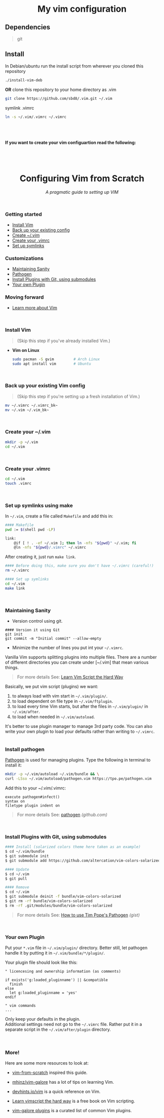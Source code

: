 <h1 align='center'>My vim configuration</h1>

## Dependencies
>    git

## Install
In Debian/ubuntu run the install script from wherever you cloned this repository
```bash
./install-vim-deb
```

__OR__
clone this repository to your home directory as .vim
```bash
git clone https://github.com/sbd8/.vim.git ~/.vim
```
symlink .vimrc
```bash
ln -s ~/.vim/.vimrc ~/.vimrc
```
<br />
<br />

#### If you want to create your vim configuartion read the following:

<br />
<br />
<h1 align='center'>Configuring Vim from Scratch</h1>

<p align='center'>
<em>A pragmatic guide to setting up VIM</em>
</p>
<br />

### Getting started

- [Install Vim](#install)
- [Back up your existing config](#backup)
- [Create ~/.vim](#vimpath)
- [Create your .vimrc](#vimrc)
- [Set up symlinks](#symlinks)

### Customizations

- [Maintaining Sanity](#sanity)
- [Pathogen](#pathogen)
- [Install Plugins with Git, using submodules](#git)
- [Your own Plugin](#own)

### Moving forward

- [Learn more about Vim](#more)
<br />

### Install Vim <a id='install'></a>

> (Skip this step if you've already installed Vim.)

- **Vim on Linux** 

  ```bash
  sudo pacman -S gvim         # Arch Linux
  sudo apt install vim        # Ubuntu
  ```
<br />

### Back up your existing Vim config <a id='backup'></a>

> (Skip this step if you're setting up a fresh installation of Vim.)

```bash
mv ~/.vimrc ~/.vimrc_bk~
mv ~/.vim ~/.vim_bk~
```
<br />

### Create your ~/.vim <a id='vimpath'></a>

```sh
mkdir -p ~/.vim
cd ~/.vim
```
<br />

### Create your .vimrc <a id='vimrc'></a>

```bash
cd ~/.vim
touch .vimrc
```
<br />

### Set up symlinks using make <a id='symlinks'></a>

In `~/.vim`, create a file called `Makefile` and add this in:

```bash
#### Makefile
pwd := $(shell pwd -LP)

link:
	@if [ ! . -ef ~/.vim ]; then ln -nfs "${pwd}" ~/.vim; fi
	@ln -nfs "${pwd}/.vimrc" ~/.vimrc
```

After creating it, just run `make link`. 

```bash
#### Before doing this, make sure you don't have ~/.vimrc (careful!)
rm ~/.vimrc

#### Set up symlinks
cd ~/.vim
make link
```
<br />

### Maintaining Sanity <a id='sanity'></a>

* Version control using git.

```
#### Version it using Git
git init
git commit -m "Initial commit" --allow-empty
```

* Minimize the number of lines you put int your `~/.vimrc`. <br>

Vanilla Vim supports splitting plugins into multiple files.
There are a number of different directories you can create under [~/.vim] that mean various things.
> For more details See: [Learn Vim Script the Hard Way](http://learnvimscriptthehardway.stevelosh.com/chapters/42.html)

Basically, we put vim script (plugins) we want:
  1. to always load with vim start in `~/.vim/plugin/`.
  2. to load dependent on file type in `~/.vim/ftplugin`.
  3. to load every time Vim starts, but after the files in `~/.vim/plugin/` in `~/.vim/after`.
  4. to load when needed in `~/.vim/autoload`.

It's better to use plugin manager to manage 3rd party code. You can also write your own plugin to load your defaults rather than writing to `~/.vimrc`.
<br />
<br />

### Install pathogen <a id='pathogen'></a>

[Pathogen](https://github.com/tpope/vim-pathogen) is used for managing plugins. Type the following in terminal to install it:

```bash
mkdir -p ~/.vim/autoload ~/.vim/bundle && \
curl -LSso ~/.vim/autoload/pathogen.vim https://tpo.pe/pathogen.vim
```

Add this to your ~/.vim/.vimrc:
```
execute pathogen#infect()
syntax on
filetype plugin indent on
```

> For more details See: [pathogen](https://github.com/tpope/vim-pathogen) _(github.com)_
<br />

### Install Plugins with Git, using submodules <a id='git'/>

``` bash
#### Install (solarized colors theme here taken as an example)
$ cd ~/.vim/bundle
$ git submodule init
$ git submodule add https://github.com/altercation/vim-colors-solarized.git

#### Update
$ cd ~/.vim
$ git pull

#### Remove
$ cd ~/.vim
$ git submodule deinit -f bundle/vim-colors-solarized
$ git rm -rf bundle/vim-colors-solarized
$ rm -rf .git/modules/bundle/vim-colors-solarized
```

> For more details See: [How to use Tim Pope's Pathogen](https://gist.github.com/romainl/9970697) _(gist)_
<br />

### Your own Plugin <a id='own'></a>

Put your `*.vim` file in `~/.vim/plugin/` directory. Better still, let pathogen handle it by putting it in `~/.vim/bundle/*/plugin/`.

Your plugin file should look like this:

```
" licencesing and ownership information (as comments)

if exists('g:loaded_pluginname') || &compatible
  finish
else
  let g:loaded_pluginname = 'yes'
endif

" vim commands
...
```

Only keep your defaults in the plugin. <br>
Additional settings need not go to the `~/.vimrc` file. Rather put it in a separate script in the
`~/.vim/after/plugin` directory.
<br />
<br />
<br />

### More! <a id='more'></a>

Here are some more resources to look at:

- [vim-from-scratch](https://github.com/rstacruz/vim-from-scratch) inspired this guide.

- [mhinz/vim-galore](https://github.com/mhinz/vim-galore#readme) has a lot of tips on learning Vim.

- [devhints.io/vim](http://devhints.io/vim) is a quick reference on Vim.

- [Learn vimscript the hard way](http://learnvimscriptthehardway.stevelosh.com/) is a free book on Vim scripting.

- [vim-galore plugins](https://github.com/mhinz/vim-galore/blob/master/PLUGINS.md) is a curated list of common Vim plugins.

